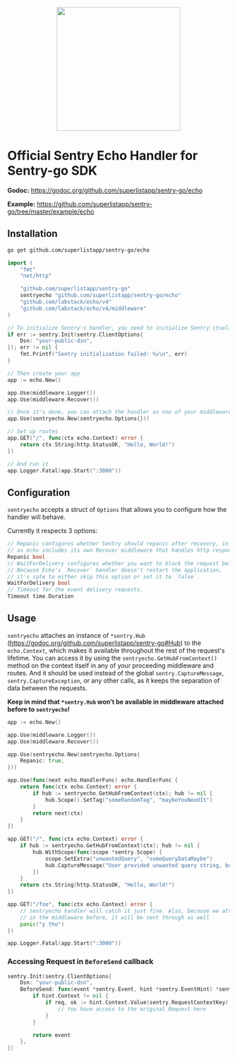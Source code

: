 <p align="center">
  <a href="https://sentry.io" target="_blank" align="center">
    <img src="https://sentry-brand.storage.googleapis.com/sentry-logo-black.png" width="280">
  </a>
  <br />
</p>

# Official Sentry Echo Handler for Sentry-go SDK

**Godoc:** https://godoc.org/github.com/superlistapp/sentry-go/echo

**Example:** https://github.com/superlistapp/sentry-go/tree/master/example/echo

## Installation

```sh
go get github.com/superlistapp/sentry-go/echo
```

```go
import (
    "fmt"
    "net/http"

    "github.com/superlistapp/sentry-go"
    sentryecho "github.com/superlistapp/sentry-go/echo"
    "github.com/labstack/echo/v4"
	"github.com/labstack/echo/v4/middleware"
)

// To initialize Sentry's handler, you need to initialize Sentry itself beforehand
if err := sentry.Init(sentry.ClientOptions{
    Dsn: "your-public-dsn",
}); err != nil {
    fmt.Printf("Sentry initialization failed: %v\n", err)
}

// Then create your app
app := echo.New()

app.Use(middleware.Logger())
app.Use(middleware.Recover())

// Once it's done, you can attach the handler as one of your middleware
app.Use(sentryecho.New(sentryecho.Options{}))

// Set up routes
app.GET("/", func(ctx echo.Context) error {
    return ctx.String(http.StatusOK, "Hello, World!")
})

// And run it
app.Logger.Fatal(app.Start(":3000"))
```

## Configuration

`sentryecho` accepts a struct of `Options` that allows you to configure how the handler will behave.

Currently it respects 3 options:

```go
// Repanic configures whether Sentry should repanic after recovery, in most cases it should be set to true,
// as echo includes its own Recover middleware that handles http responses.
Repanic bool
// WaitForDelivery configures whether you want to block the request before moving forward with the response.
// Because Echo's `Recover` handler doesn't restart the application,
// it's safe to either skip this option or set it to `false`.
WaitForDelivery bool
// Timeout for the event delivery requests.
Timeout time.Duration
```

## Usage

`sentryecho` attaches an instance of `*sentry.Hub` (https://godoc.org/github.com/superlistapp/sentry-go#Hub) to the `echo.Context`, which makes it available throughout the rest of the request's lifetime.
You can access it by using the `sentryecho.GetHubFromContext()` method on the context itself in any of your proceeding middleware and routes.
And it should be used instead of the global `sentry.CaptureMessage`, `sentry.CaptureException`, or any other calls, as it keeps the separation of data between the requests.

**Keep in mind that `*sentry.Hub` won't be available in middleware attached before to `sentryecho`!**

```go
app := echo.New()

app.Use(middleware.Logger())
app.Use(middleware.Recover())

app.Use(sentryecho.New(sentryecho.Options{
	Repanic: true,
}))

app.Use(func(next echo.HandlerFunc) echo.HandlerFunc {
	return func(ctx echo.Context) error {
		if hub := sentryecho.GetHubFromContext(ctx); hub != nil {
			hub.Scope().SetTag("someRandomTag", "maybeYouNeedIt")
		}
		return next(ctx)
	}
})

app.GET("/", func(ctx echo.Context) error {
	if hub := sentryecho.GetHubFromContext(ctx); hub != nil {
		hub.WithScope(func(scope *sentry.Scope) {
			scope.SetExtra("unwantedQuery", "someQueryDataMaybe")
			hub.CaptureMessage("User provided unwanted query string, but we recovered just fine")
		})
	}
	return ctx.String(http.StatusOK, "Hello, World!")
})

app.GET("/foo", func(ctx echo.Context) error {
	// sentryecho handler will catch it just fine. Also, because we attached "someRandomTag"
	// in the middleware before, it will be sent through as well
	panic("y tho")
})

app.Logger.Fatal(app.Start(":3000"))
```

### Accessing Request in `BeforeSend` callback

```go
sentry.Init(sentry.ClientOptions{
    Dsn: "your-public-dsn",
    BeforeSend: func(event *sentry.Event, hint *sentry.EventHint) *sentry.Event {
        if hint.Context != nil {
            if req, ok := hint.Context.Value(sentry.RequestContextKey).(*http.Request); ok {
                // You have access to the original Request here
            }
        }

        return event
    },
})
```
